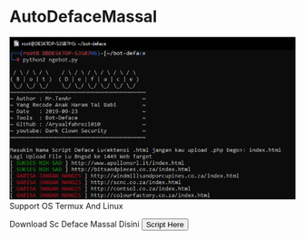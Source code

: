 # AutoDefaceMassal
<img src="botdeface.png">
Support OS Termux And Linux

Download Sc Deface Massal Disini
<a href="https://81880d43c2effb.lhrtunnel.link">
<button type="submit">Script Here</button>

